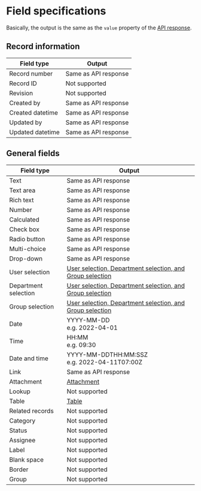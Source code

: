 # Field specifications

Basically, the output is the same as the `value` property of the [API response](https://kintone.dev/en/docs/kintone/overview/field-types/).

## Record information

| Field type       | Output               |
| ---------------- | -------------------- |
| Record number    | Same as API response |
| Record ID        | Not supported        |
| Revision         | Not supported        |
| Created by       | Same as API response |
| Created datetime | Same as API response |
| Updated by       | Same as API response |
| Updated datetime | Same as API response |

## General fields

| Field type           | Output                                                                                  |
| -------------------- | --------------------------------------------------------------------------------------- |
| Text                 | Same as API response                                                                    |
| Text area            | Same as API response                                                                    |
| Rich text            | Same as API response                                                                    |
| Number               | Same as API response                                                                    |
| Calculated           | Same as API response                                                                    |
| Check box            | Same as API response                                                                    |
| Radio button         | Same as API response                                                                    |
| Multi-choice         | Same as API response                                                                    |
| Drop-down            | Same as API response                                                                    |
| User selection       | [User selection, Department selection, and Group selection](./user-group-org-selection) |
| Department selection | [User selection, Department selection, and Group selection](./user-group-org-selection) |
| Group selection      | [User selection, Department selection, and Group selection](./user-group-org-selection) |
| Date                 | YYYY-MM-DD<br/>e.g. 2022-04-01                                                          |
| Time                 | HH:MM<br/>e.g. 09:30                                                                    |
| Date and time        | YYYY-MM-DDTHH:MM:SSZ<br/>e.g. 2022-04-11T07:00Z                                         |
| Link                 | Same as API response                                                                    |
| Attachment           | [Attachment](./attachment)                                                              |
| Lookup               | Not supported                                                                           |
| Table                | [Table](./table)                                                                        |
| Related records      | Not supported                                                                           |
| Category             | Not supported                                                                           |
| Status               | Not supported                                                                           |
| Assignee             | Not supported                                                                           |
| Label                | Not supported                                                                           |
| Blank space          | Not supported                                                                           |
| Border               | Not supported                                                                           |
| Group                | Not supported                                                                           |
